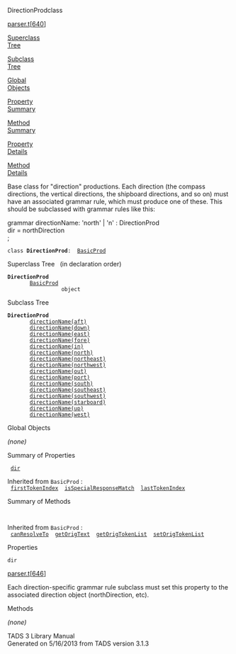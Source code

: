 ---
---
<span class="title">DirectionProd</span><span class="type">class</span>

[parser.t](../file/parser.t.html)\[[640](../source/parser.t.html#640)\]

[Superclass  
Tree](#_SuperClassTree_)

[Subclass  
Tree](#_SubClassTree_)

[Global  
Objects](#_ObjectSummary_)

[Property  
Summary](#_PropSummary_)

[Method  
Summary](#_MethodSummary_)

[Property  
Details](#_Properties_)

[Method  
Details](#_Methods_)

<div class="fdesc">

Base class for "direction" productions. Each direction (the compass
directions, the vertical directions, the shipboard directions, and so
on) must have an associated grammar rule, which must produce one of
these. This should be subclassed with grammar rules like this:

grammar directionName: 'north' \| 'n' : DirectionProd  
dir = northDirection  
;

`class `**`DirectionProd`**` :   `[`BasicProd`](../object/BasicProd.html)

</div>

<span id="_SuperClassTree_"></span>

<div class="mjhd">

<span class="hdln">Superclass Tree</span>   (in declaration order)

</div>

**`DirectionProd`**  
`         `[`BasicProd`](../object/BasicProd.html)  
`                 object`  
<span id="_SubClassTree_"></span>

<div class="mjhd">

<span class="hdln">Subclass Tree</span>  

</div>

**`DirectionProd`**  
`         `[`directionName(aft)`](../object/directionName(aft).html)  
`         `[`directionName(down)`](../object/directionName(down).html)  
`         `[`directionName(east)`](../object/directionName(east).html)  
`         `[`directionName(fore)`](../object/directionName(fore).html)  
`         `[`directionName(in)`](../object/directionName(in).html)  
`         `[`directionName(north)`](../object/directionName(north).html)  
`         `[`directionName(northeast)`](../object/directionName(northeast).html)  
`         `[`directionName(northwest)`](../object/directionName(northwest).html)  
`         `[`directionName(out)`](../object/directionName(out).html)  
`         `[`directionName(port)`](../object/directionName(port).html)  
`         `[`directionName(south)`](../object/directionName(south).html)  
`         `[`directionName(southeast)`](../object/directionName(southeast).html)  
`         `[`directionName(southwest)`](../object/directionName(southwest).html)  
`         `[`directionName(starboard)`](../object/directionName(starboard).html)  
`         `[`directionName(up)`](../object/directionName(up).html)  
`         `[`directionName(west)`](../object/directionName(west).html)  
<span id="_ObjectSummary_"></span>

<div class="mjhd">

<span class="hdln">Global Objects</span>  

</div>

*(none)* <span id="_PropSummary_"></span>

<div class="mjhd">

<span class="hdln">Summary of Properties</span>  

</div>

` `[`dir`](#dir)`  `

Inherited from `BasicProd` :  
` `[`firstTokenIndex`](../object/BasicProd.html#firstTokenIndex)`  `[`isSpecialResponseMatch`](../object/BasicProd.html#isSpecialResponseMatch)`  `[`lastTokenIndex`](../object/BasicProd.html#lastTokenIndex)`  `

<span id="_MethodSummary_"></span>

<div class="mjhd">

<span class="hdln">Summary of Methods</span>  

</div>

` `

Inherited from `BasicProd` :  
` `[`canResolveTo`](../object/BasicProd.html#canResolveTo)`  `[`getOrigText`](../object/BasicProd.html#getOrigText)`  `[`getOrigTokenList`](../object/BasicProd.html#getOrigTokenList)`  `[`setOrigTokenList`](../object/BasicProd.html#setOrigTokenList)`  `

<span id="_Properties_"></span>

<div class="mjhd">

<span class="hdln">Properties</span>  

</div>

<span id="dir"></span>

`dir`

[parser.t](../file/parser.t.html)\[[646](../source/parser.t.html#646)\]

<div class="desc">

Each direction-specific grammar rule subclass must set this property to
the associated direction object (northDirection, etc).

</div>

<span id="_Methods_"></span>

<div class="mjhd">

<span class="hdln">Methods</span>  

</div>

*(none)*

<div class="ftr">

TADS 3 Library Manual  
Generated on 5/16/2013 from TADS version 3.1.3

</div>

